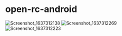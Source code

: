 # open-rc-android
![Screenshot_1637312138](https://user-images.githubusercontent.com/5453963/142594431-38a08f9f-4fb7-4371-b794-743396131ebe.png)
![Screenshot_1637312269](https://user-images.githubusercontent.com/5453963/142594672-eec34da3-b504-4a14-b809-ed4d76623f46.png)
![Screenshot_1637312223](https://user-images.githubusercontent.com/5453963/142594583-b7c1eca7-2707-4074-875e-f2fb33132a2e.png)
